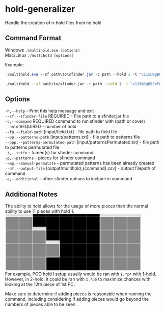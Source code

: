 # hold-generalizer

Handle the creation of n-hold files from no hold

## Command Format

Windows `.\multihold.exe [options]`  
Mac/Linux `./multihold [options]`

Example:

```powershell
.\multihold.exe --sf path\to\sfinder.jar -c path --hold 2 -t "v115@9gB8EeF8DeG8CeF8DeC8JeAgH" -p "I,*p5" -a "-K kicks\jstris180.properties -d 180"
```

```bash
./multihold --sf path/to/sfinder.jar -c path --hold 2 -t 'v115@9gB8EeF8DeG8CeF8DeC8JeAgH' -p 'I,*p5' -a '-K kicks/jstris180.properties -d 180'
```

## Options

  `-h,--help` - Print this help message and exit  
  `--sf,--sfinder-file` REQUIRED  - File path to a sfinder.jar file  
  `-c,--command` REQUIRED  command to run sfinder with (path or cover)  
  `--hold` REQUIRED - number of hold  
  `--fp,--field-path` [input/field.txt] - file path to field file  
  `--pp,--patterns-path` [input/patterns.txt] - file path to patterns file  
  `--ppp,--patterms-permutated-path` [input/patternsPermutated.txt] - file path to patterns permutated file  
  `-t,--tetfu`              - fumen(s) for sfinder command  
  `-p,--patterns`           - pieces for sfinder command  
  `--mp,--manual-permutate`     - permutated patterns has been already created  
  `--of,--output-file`  [output/multihold_{command}.csv] - output filepath of command  
  `-a,--additional`         - other sfinder options to include in command  

## Additional Notes

The ability to hold allows for the usage of more pieces than the normal ability to use 11 pieces with hold 1.  
![Image of PCO hold I setup](images/PCOHoldI.png)  
For example, PCO hold I setup usually would be ran with `I,*p4` with 1-hold. However, in 2-hold, it could be ran with `I,*p5` to maximize chances with looking at the 12th piece of 1st PC.  

Make sure to determine if adding pieces is reasonable when running the command, including considering if adding pieces would go beyond the numbers of pieces able to be seen.
